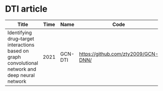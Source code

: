 # DTI article

|Title|Time|Name|Code|Something|
|----|----|----|----|----|
| Identifying drug–target interactions based on graph convolutional network and deep neural network|2021|GCN-DTI|https://github.com/zty2009/GCN-DNN/|Important|
